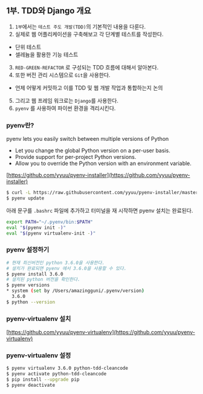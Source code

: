 ## 1부. TDD와 Django 개요

1. `1부`에서는 `테스트 주도 개발(TDD)`의 기본적인 내용을 다룬다.
2. 실제로 웹 어플리케이션을 구축해보고 각 단계별 테스트를 작성한다.
  - 단위 테스트
  - 셀레늄을 활용한 기능 테스트
3. `RED-GREEN-REFACTOR` 로 구성되는 TDD 흐름에 대해서 알아본다.
4. 또한 버전 관리 시스템으로 `Git`을 사용한다.
  - 언제 어떻게 커밋하고 이를 TDD 및 웹 개발 작업과 통합하는지 논의
5. 그리고 웹 프레임 워크로는 `Django`를 사용한다.
6. `pyenv` 를 사용하여 파이썬 환경을 격리시킨다.

### pyenv란?

pyenv lets you easily switch between multiple versions of Python  

- Let you change the global Python version on a per-user basis.
- Provide support for per-project Python versions.
- Allow you to override the Python version with an environment variable.

[https://github.com/yyuu/pyenv-installer](https://github.com/yyuu/pyenv-installer)

```bash
$ curl -L https://raw.githubusercontent.com/yyuu/pyenv-installer/master/bin/pyenv-installer | bash
$ pyenv update
```

아래 문구를 `.bashrc` 파일에 추가하고 터미널을 재 시작하면 pyenv 설치는 완료된다.

```bash
export PATH="~/.pyenv/bin:$PATH"
eval "$(pyenv init -)"
eval "$(pyenv virtualenv-init -)"
```

### pyenv 설정하기

```bash
# 현재 최신버전인 python 3.6.0을 사용한다.
# 설치가 완료되면 pyenv 에서 3.6.0을 사용할 수 있다.
$ pyenv install 3.6.0
# 설치된 python 버전을 확인한다.
$ pyenv versions
* system (set by /Users/amazingguni/.pyenv/version)
  3.6.0
$ python --version
```

### pyenv-virtualenv 설치

[https://github.com/yyuu/pyenv-virtualenv](https://github.com/yyuu/pyenv-virtualenv)

### pyenv-virtualenv 설정

```bash
$ pyenv virtualenv 3.6.0 python-tdd-cleancode
$ pyenv activate python-tdd-cleancode
$ pip install --upgrade pip
$ pyenv deactivate
```
